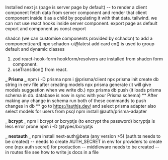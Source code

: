 Installed
next js (page is server page by default)
-- to render a client component fetch data from server component and render that client component inside it as a child by populating it with that data.
tailwind. we can not use react hooks inside server component.
export page as default export and component as const export

shadcn (we can customise components provided by schadcn)
to add a component(card) npx schadcn-ui@latest add card
cn() is used to group default and dynamic classes

1. zod react-hook-form hookform/resolvers are installed from shadcn form component.
2. useTransition() from react.

**_ Prisma _**
npm i -D prisma
npm i @prisma/client
npx prisma init
create db string in env file
after creating models
npx prisma generate (it will give models suggestion when we write db.)
npx prisma db push (it loads prisma schema in db. database is now in sync with your Prisma schema)
** After making any change in schema run both of these commands to push changes in db **
go to https://authjs.dev/ and select prisma adapter also select models for users from psql
npm install @auth/prisma-adapter

**_ bcrypt _**
npm i bcrypt or bcryptjs (to encrypt the password) bcryptjs is less error prone
npm i -D @types/bcryptjs

**_ nextauth _**
npm install next-auth@beta (any version >5) (auth.ts needs to be created)
-- needs to create AUTH_SECRET in env for providers to create one (npx auth secret) for production
-- middleware needs to be created
-- in routes file see how to write js docs in a file
